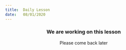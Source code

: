 ```yaml
---
title:  Daily Lesson
date:   08/01/2020
---
```


### <center>We are working on this lesson</center>
<center>Please come back later</center>
